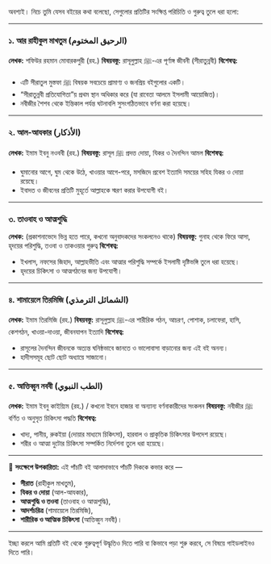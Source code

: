 অবশ্যই। নিচে তুমি যেসব বইয়ের কথা বলেছো, সেগুলোর প্রতিটির সংক্ষিপ্ত পরিচিতি ও গুরুত্ব তুলে ধরা হলো:

---

### ১. **আর রাহীকুল মাখতুম (الرحيق المختوم)**

**লেখক:** শফিউর রহমান মোবারকপুরী (রহ.)
**বিষয়বস্তু:** রাসূলুল্লাহ ﷺ-এর পূর্ণাঙ্গ জীবনী (সীরাতুন্নবী)
**বিশেষত্ব:**

* এটি সীরাতুল মুস্তফা ﷺ বিষয়ক সবচেয়ে প্রামাণ্য ও জনপ্রিয় বইগুলোর একটি।
* “সীরাতুন্নবী প্রতিযোগিতা”য় প্রথম স্থান অধিকার করে (যা রাবেতা আলমে ইসলামী আয়োজিত)।
* নবীজীর শৈশব থেকে ইন্তিকাল পর্যন্ত ঘটনাবলি সুসংগঠিতভাবে বর্ণনা করা হয়েছে।

---

### ২. **আল-আযকার (الأذكار)**

**লেখক:** ইমাম ইবনু নওববী (রহ.)
**বিষয়বস্তু:** রাসূল ﷺ প্রদত্ত দোয়া, যিকর ও দৈনন্দিন আমল
**বিশেষত্ব:**

* ঘুমানোর আগে, ঘুম থেকে উঠে, খাওয়ার আগে-পরে, মসজিদে প্রবেশ ইত্যাদি সময়ের সহিহ যিকর ও দোয়া রয়েছে।
* ইবাদত ও জীবনের প্রতিটি মুহূর্তে আল্লাহকে স্মরণ করার উপযোগী বই।

---

### ৩. **তাওবাহ ও আত্মশুদ্ধি**

**লেখক:** (প্রকাশনাভেদে ভিন্ন হতে পারে, কখনো অনুবাদকদের সংকলনেও থাকে)
**বিষয়বস্তু:** গুনাহ থেকে ফিরে আসা, হৃদয়ের পরিশুদ্ধি, তওবা ও তাকওয়ার গুরুত্ব
**বিশেষত্ব:**

* ইখলাস, নফসের জিহাদ, আল্লাহভীতি এবং আত্মার পরিশুদ্ধি সম্পর্কে ইসলামী দৃষ্টিভঙ্গি তুলে ধরা হয়েছে।
* হৃদয়ের চিকিৎসা ও আত্মগঠনের জন্য উপযোগী।

---

### ৪. **শামায়েলে তিরমিজি (الشمائل الترمذي)**

**লেখক:** ইমাম তিরমিজি (রহ.)
**বিষয়বস্তু:** রাসূলুল্লাহ ﷺ-এর শারীরিক গঠন, আচরণ, পোশাক, চলাফেরা, হাসি, কেশগঠন, খাওয়া-দাওয়া, জীবনযাপন ইত্যাদি
**বিশেষত্ব:**

* রাসূলের দৈনন্দিন জীবনকে অত্যন্ত ঘনিষ্ঠভাবে জানতে ও ভালোবাসা বাড়ানোর জন্য এই বই অনন্য।
* হাদীসসমূহ ছোট ছোট অধ্যায়ে সাজানো।

---

### ৫. **আত্তিব্বুন নববী (الطب النبوي)**

**লেখক:** ইমাম ইবনু কাইয়্যিম (রহ.) / কখনো ইবনে হাজার বা অন্যান্য বর্ণনাকারীদের সংকলন
**বিষয়বস্তু:** নবীজীর ﷺ বর্ণিত ও অনুসৃত চিকিৎসা পদ্ধতি
**বিশেষত্ব:**

* খাদ্য, পানীয়, রুকইয়া (দোয়ার মাধ্যমে চিকিৎসা), হারবাল ও প্রাকৃতিক চিকিৎসার উপদেশ রয়েছে।
* শরীর ও আত্মা দুটোর চিকিৎসা সম্পর্কিত নির্দেশনা তুলে ধরা হয়েছে।

---

🔖 **সংক্ষেপে উপকারিতা:**
এই পাঁচটি বই আলাদাভাবে পাঁচটি দিককে কভার করে —

* **সীরাত** (রাহীকুল মাখতুম),
* **যিকর ও দোয়া** (আল-আযকার),
* **আত্মশুদ্ধি ও তওবা** (তাওবাহ ও আত্মশুদ্ধি),
* **আদর্শচরিত্র** (শামায়েলে তিরমিজি),
* **শারীরিক ও আত্মিক চিকিৎসা** (আত্তিব্বুন নববী)।

---

ইচ্ছা করলে আমি প্রতিটি বই থেকে গুরুত্বপূর্ণ উদ্ধৃতিও দিতে পারি বা কিভাবে পড়া শুরু করবে, সে বিষয়ে গাইডলাইনও দিতে পারি।
